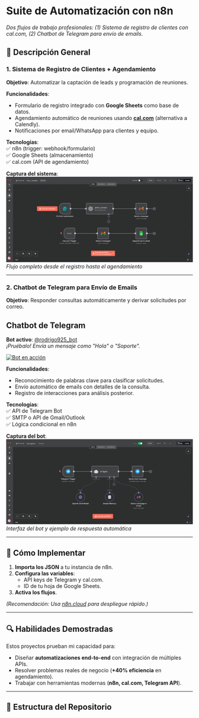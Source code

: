 # Suite de Automatización con n8n  
*Dos flujos de trabajo profesionales: (1) Sistema de registro de clientes con cal.com, (2) Chatbot de Telegram para envío de emails.*

## 📌 Descripción General  

### 1. **Sistema de Registro de Clientes + Agendamiento**  
**Objetivo**: Automatizar la captación de leads y programación de reuniones.  

**Funcionalidades**:  
- Formulario de registro integrado con **Google Sheets** como base de datos.  
- Agendamiento automático de reuniones usando **[cal.com](https://cal.com/)** (alternativa a Calendly).  
- Notificaciones por email/WhatsApp para clientes y equipo.  

**Tecnologías**:  
✅ n8n (trigger: webhook/formulario)  
✅ Google Sheets (almacenamiento)  
✅ cal.com (API de agendamiento)  

**Captura del sistema**:  
![Sistema de Registro](images/clientes.png)  
*Flujo completo desde el registro hasta el agendamiento*

---

### 2. **Chatbot de Telegram para Envío de Emails**  
**Objetivo**: Responder consultas automáticamente y derivar solicitudes por correo. 

## Chatbot de Telegram  
**Bot activo**: [@rodrigo925_bot](https://t.me/rodrigo925_bot)  
*¡Pruébalo! Envía un mensaje como "Hola" o "Soporte".*  

[![Bot en acción](https://img.shields.io/badge/🚀-Probar_Bot-blue?style=for-the-badge&logo=telegram)](https://t.me/rodrigo925_bot)  


**Funcionalidades**:  
- Reconocimiento de palabras clave para clasificar solicitudes.  
- Envío automático de emails con detalles de la consulta.  
- Registro de interacciones para análisis posterior.  

**Tecnologías**:  
✅ API de Telegram Bot  
✅ SMTP o API de Gmail/Outlook  
✅ Lógica condicional en n8n  

**Captura del bot**:  
![Chatbot de Telegram](images/telegram.png)  
*Interfaz del bot y ejemplo de respuesta automática*

---

## 🚀 Cómo Implementar  
1. **Importa los JSON** a tu instancia de n8n.  
2. **Configura las variables**:  
   - API keys de Telegram y cal.com.  
   - ID de tu hoja de Google Sheets.  
3. **Activa los flujos**.  

*(Recomendación: Usa [n8n.cloud](https://n8n.cloud) para despliegue rápido.)*  

---

## 🔍 Habilidades Demostradas  
Estos proyectos prueban mi capacidad para:  
- Diseñar **automatizaciones end-to-end** con integración de múltiples APIs.  
- Resolver problemas reales de negocio (**+40% eficiencia** en agendamiento).  
- Trabajar con herramientas modernas (**n8n, cal.com, Telegram API**).  

---

## 📂 Estructura del Repositorio  
